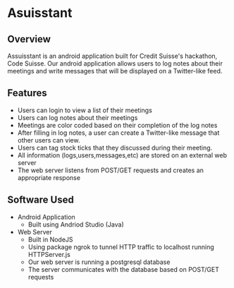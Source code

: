 # Asuisstant

## Overview
Assuisstant is an android application built for Credit Suisse's hackathon, Code Suisse.
Our android application allows users to log notes about their meetings and write messages that will be displayed on a Twitter-like feed.

## Features
* Users can login to view a list of their meetings
* Users can log notes about their meetings
* Meetings are color coded based on their completion of the log notes
* After filling in log notes, a user can create a Twitter-like message that other users can view.
* Users can tag stock ticks that they discussed during their meeting.
* All information (logs,users,messages,etc) are stored on an external web server
* The web server listens from POST/GET requests and creates an appropriate response

## Software Used
* Android Application
  * Built using Andriod Studio (Java)
* Web Server
  * Built in NodeJS 
  * Using package ngrok to tunnel HTTP traffic to localhost running HTTPServer.js
  * Our web server is running a postgresql database
  * The server communicates with the database based on POST/GET requests
